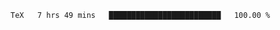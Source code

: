 <!--START_SECTION:waka-->

```txt
TeX   7 hrs 49 mins   █████████████████████████   100.00 %
```

<!--END_SECTION:waka-->
